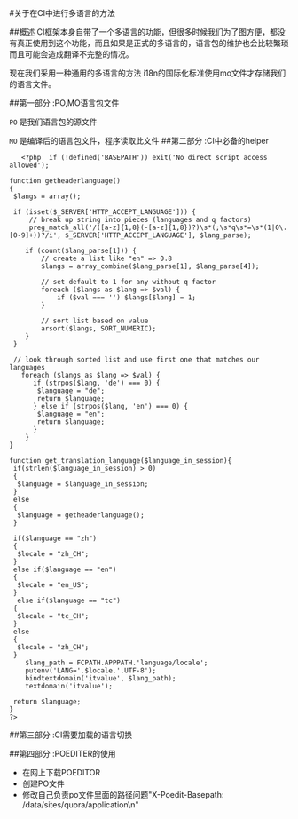#关于在CI中进行多语言的方法

##概述
  CI框架本身自带了一个多语言的功能，但很多时候我们为了图方便，都没有真正使用到这个功能，而且如果是正式的多语言的，语言包的维护也会比较繁琐
  而且可能会造成翻译不完整的情况。
  
  现在我们采用一种通用的多语言的方法 i18n的国际化标准使用mo文件才存储我们的语言文件。
  
##第一部分 :PO,MO语言包文件

`PO` 是我们语言包的源文件

`MO` 是编译后的语言包文件，程序读取此文件
##第二部分 :CI中必备的helper
```
   <?php  if (!defined('BASEPATH')) exit('No direct script access allowed');
 
function getheaderlanguage()
{
 $langs = array();
 
 if (isset($_SERVER['HTTP_ACCEPT_LANGUAGE'])) {
     // break up string into pieces (languages and q factors)
     preg_match_all('/([a-z]{1,8}(-[a-z]{1,8})?)\s*(;\s*q\s*=\s*(1|0\.[0-9]+))?/i', $_SERVER['HTTP_ACCEPT_LANGUAGE'], $lang_parse);
 
    if (count($lang_parse[1])) {
        // create a list like "en" => 0.8
        $langs = array_combine($lang_parse[1], $lang_parse[4]);
     
        // set default to 1 for any without q factor
        foreach ($langs as $lang => $val) {
            if ($val === '') $langs[$lang] = 1;
        }

        // sort list based on value 
        arsort($langs, SORT_NUMERIC);
    }
 }
 
 // look through sorted list and use first one that matches our languages
   foreach ($langs as $lang => $val) {
	  if (strpos($lang, 'de') === 0) {
	   $language = "de";
	   return $language;
	  } else if (strpos($lang, 'en') === 0) {
	   $language = "en";
	   return $language;
	  } 
 	}
}

function get_translation_language($language_in_session){
 if(strlen($language_in_session) > 0)
 {  
  $language = $language_in_session;
 } 
 else
 {
  $language = getheaderlanguage();
 }

 if($language == "zh")
 {
  $locale = "zh_CH";  
 }
 else if($language == "en")
 {
  $locale = "en_US";  
 }
  else if($language == "tc")
 {
  $locale = "tc_CH";  
 }
 else
 {
  $locale = "zh_CH";
 }
    $lang_path = FCPATH.APPPATH.'language/locale';
    putenv('LANG='.$locale.'.UTF-8');
    bindtextdomain('itvalue', $lang_path);
    textdomain('itvalue');

 return $language;
}
?> 
```
##第三部分 :CI需要加载的语言切换


##第四部分 :POEDITER的使用

* 在网上下载POEDITOR 
* 创建PO文件
* 修改自己负责po文件里面的路径问题"X-Poedit-Basepath: /data/sites/quora/application\n"
